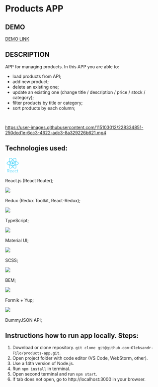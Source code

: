 # Products APP

## DEMO
[DEMO LINK](https://Oleksandr-Filo.github.io/products-app)

## DESCRIPTION
APP for managing products. In this APP you are able to:

- load products from API;
- add new product;
- delete an existing one;
- update an existing one (change title / description / price / stock / category);
- filter products by title or category;
- sort products by each column;
<br />

https://user-images.githubusercontent.com/115103012/228334851-250dcd1e-6cc3-4622-adc3-8a329226b621.mp4

## Technologies used:
<a href="https://uk.reactjs.org/">
  <img src="https://raw.githubusercontent.com/devicons/devicon/master/icons/react/react-original-wordmark.svg" height="48"/>
</a> 

React.js (React Router);

<a href="https://redux-toolkit.js.org/">
  <img src="https://user-images.githubusercontent.com/25181517/187896150-cc1dcb12-d490-445c-8e4d-1275cd2388d6.png" height="48"/>
</a> 

Redux (Redux Toolkit, React-Redux);

<a href="https://www.typescriptlang.org/">
  <img src="https://user-images.githubusercontent.com/25181517/183890598-19a0ac2d-e88a-4005-a8df-1ee36782fde1.png" height="48"/>
</a>

TypeScript;

<a href="https://mui.com/">
  <img src="https://user-images.githubusercontent.com/25181517/189716630-fe6c084c-6c66-43af-aa49-64c8aea4a5c2.png" height="48"/>
</a>

Material UI;

<a href="https://sass-lang.com/">
  <img src="https://user-images.githubusercontent.com/25181517/192158956-48192682-23d5-4bfc-9dfb-6511ade346bc.png" height="48"/>
</a>

SCSS;

<a href="https://en.bem.info/methodology/"> 
  <img src="https://iconape.com/wp-content/files/gl/43407/svg/bem.svg" height="48"/>
</a>

BEM;

<a href="https://formik.org/">
  <img src="https://static-00.iconduck.com/assets.00/formik-icon-512x512-se1fegy1.png" height="48"/>
</a> 

Formik + Yup;

<a href="https://dummyjson.com/">
  <img src="https://spin.atomicobject.com/wp-content/uploads/json.png" height="48"/>
</a> 

DummyJSON API;

## Instructions how to run app locally. Steps:
1. Download or clone repository. `git clone git@github.com:Oleksandr-Filo/products-app.git`.
2. Open project folder with code editor (VS Code, WebStorm, other).
3. Use a 14th version of Node.js.
4. Run ```npm install``` in terminal.
5. Open second terminal and run ```npm start```.
6. If tab does not open, go to http://localhost:3000 in your browser.
